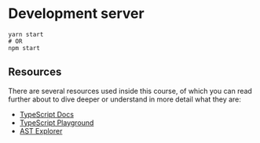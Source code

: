 # Development server

```
yarn start
# OR
npm start
```

## Resources

There are several resources used inside this course, of which you can read
further about to dive deeper or understand in more detail what they are:

- [TypeScript Docs](https://www.typescriptlang.org)
- [TypeScript Playground](https://www.typescriptlang.org/play)
- [AST Explorer](https://astexplorer.net)
